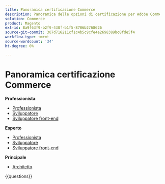 ```yaml
---
title: Panoramica certificazione Commerce
description: Panoramica delle opzioni di certificazione per Adobe Commerce
solution: Commerce
product: Magento
exl-id: 8a9f63f9-b2f9-438f-b1f5-8706b2768626
source-git-commit: 307d716211cf1c4b5c9cfe4e2698389bc8fde5f4
workflow-type: tm+mt
source-wordcount: '34'
ht-degree: 0%

---
```


# Panoramica certificazione Commerce

**Professionista**

* [Professionista](https://certification.adobe.com/certification/business-practitioner-professional) <!--AD0-E712-->
* [Sviluppatore](https://certification.adobe.com/certification/commerce-developer-professional) <!--AD0-E717-->
* [Sviluppatore front-end](https://certification.adobe.com/certification/front-end-developer-professional) <!--AD0-E721-->

**Esperto**

* [Professionista](https://certification.adobe.com/certification/adobe-commerce-business-practitioner-expert) <!--AD0-E708-->
* [Sviluppatore](https://certification.adobe.com/certification/adobe-commerce-developer-expert) <!--AD0-E716-->
* [Sviluppatore front-end](https://certification.adobe.com/certification/front-end-developer-expert) <!--AD0-E720-->

**Principale**

* [Architetto](https://certification.adobe.com/certification/commerce-architect-master) <!--AD0-E722-->

{{questions}}

